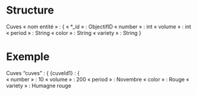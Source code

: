 # Structure
Cuves
« nom entité » : {
	« *_id » 	: ObjectifID
	« number » 	: int
	« volume » 	: int
	« period » 	: String
	« color » 	: String
	« variety » 	: String 
}

# Exemple
Cuves
“cuves” : {
	{cuveId1} : { 	
	« number » 	: 10
	« volume » 	: 200
	« period » 	: Novembre
	« color » 	: Rouge
	« variety » 	: Humagne rouge



